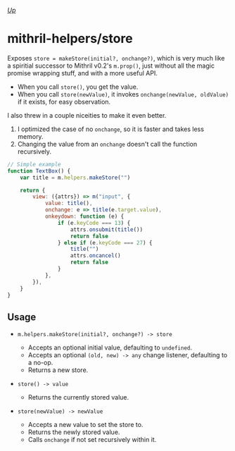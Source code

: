 [*Up*](./api.md)

# mithril-helpers/store

Exposes `store = makeStore(initial?, onchange?)`, which is very much like a spiritial successor to Mithril v0.2's `m.prop()`, just without all the magic promise wrapping stuff, and with a more useful API.

- When you call `store()`, you get the value.
- When you call `store(newValue)`, it invokes `onchange(newValue, oldValue)` if it exists, for easy observation.

I also threw in a couple niceities to make it even better.

1. I optimized the case of no `onchange`, so it is faster and takes less memory.
2. Changing the value from an `onchange` doesn't call the function recursively.

```js
// Simple example
function TextBox() {
    var title = m.helpers.makeStore("")

    return {
        view: ({attrs}) => m("input", {
            value: title(),
            onchange: e => title(e.target.value),
            onkeydown: function (e) {
                if (e.keyCode === 13) {
                    attrs.onsubmit(title())
                    return false
                } else if (e.keyCode === 27) {
                    title("")
                    attrs.oncancel()
                    return false
                }
            },
        }),
    }
}
```

## Usage

- `m.helpers.makeStore(initial?, onchange?) -> store`

    - Accepts an optional initial value, defaulting to `undefined`.
    - Accepts an optional `(old, new) -> any` change listener, defaulting to a no-op.
    - Returns a new store.

- `store() -> value`

    - Returns the currently stored value.

- `store(newValue) -> newValue`

    - Accepts a new value to set the store to.
    - Returns the newly stored value.
    - Calls `onchange` if not set recursively within it.
